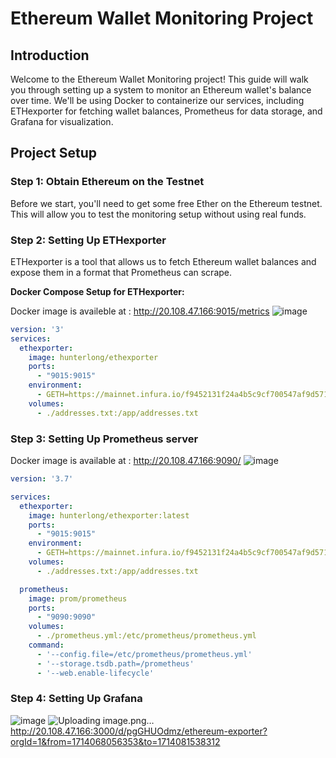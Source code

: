 # Ethereum Wallet Monitoring Project

## Introduction

Welcome to the Ethereum Wallet Monitoring project! This guide will walk you through setting up a system to monitor an Ethereum wallet's balance over time. We'll be using Docker to containerize our services, including ETHexporter for fetching wallet balances, Prometheus for data storage, and Grafana for visualization.

## Project Setup

### Step 1: Obtain Ethereum on the Testnet

Before we start, you'll need to get some free Ether on the Ethereum testnet. This will allow you to test the monitoring setup without using real funds.

### Step 2: Setting Up ETHexporter

ETHexporter is a tool that allows us to fetch Ethereum wallet balances and expose them in a format that Prometheus can scrape.

**Docker Compose Setup for ETHexporter:**


Docker image is availeble at : http://20.108.47.166:9015/metrics
![image](https://github.com/Ghassenmoalla/ethereum-wallet-monitoring/assets/79667852/3f44353d-73e1-4c7c-b393-ca31ba3482b9)

```yaml
version: '3'
services:
  ethexporter:
    image: hunterlong/ethexporter
    ports:
      - "9015:9015"
    environment:
      - GETH=https://mainnet.infura.io/f9452131f24a4b5c9cf700547af9d571
    volumes:
      - ./addresses.txt:/app/addresses.txt

```

### Step 3: Setting Up Prometheus server

Docker image is available at : http://20.108.47.166:9090/
![image](https://github.com/Ghassenmoalla/ethereum-wallet-monitoring/assets/79667852/f7f19411-067f-4476-93bc-87aed969f3a5)

```yaml
version: '3.7'

services:
  ethexporter:
    image: hunterlong/ethexporter:latest
    ports:
      - "9015:9015"
    environment:
      - GETH=https://mainnet.infura.io/f9452131f24a4b5c9cf700547af9d571
    volumes:
      - ./addresses.txt:/app/addresses.txt

  prometheus:
    image: prom/prometheus
    ports:
      - "9090:9090"
    volumes:
      - ./prometheus.yml:/etc/prometheus/prometheus.yml
    command:
      - '--config.file=/etc/prometheus/prometheus.yml'
      - '--storage.tsdb.path=/prometheus'
      - '--web.enable-lifecycle'

```

### Step 4: Setting Up Grafana

![image](https://github.com/Ghassenmoalla/ethereum-wallet-monitoring/assets/79667852/7cdfc5bb-1224-4cdf-860f-d734e0131858)
![Uploading image.png…]()
http://20.108.47.166:3000/d/pgGHUOdmz/ethereum-exporter?orgId=1&from=1714068056353&to=1714081538312

